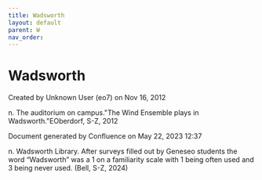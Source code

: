 ```yaml
---
title: Wadsworth
layout: default
parent: W
nav_order:
---
```


# Wadsworth

Created by  Unknown User (eo7) on Nov 16, 2012

n. The auditorium on campus.&quot;The Wind Ensemble plays in Wadsworth.&quot;EOberdorf, S-Z, 2012

Document generated by Confluence on May 22, 2023 12:37

n. Wadsworth Library. After surveys filled out by Geneseo students the word “Wadsworth” was a 1 on a familiarity scale with 1 being often used and 3 being never used. (Bell, S-Z, 2024)
